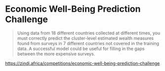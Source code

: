 # Economic Well-Being Prediction Challenge

> Using data from 18 different countries collected at different times, you must correctly predict the cluster-level estimated wealth measures found from surveys in 7 different countries not covered in the training data. A successful model could be useful for filling in the gaps between the more expensive surveys.

<https://zindi.africa/competitions/economic-well-being-prediction-challenge>

